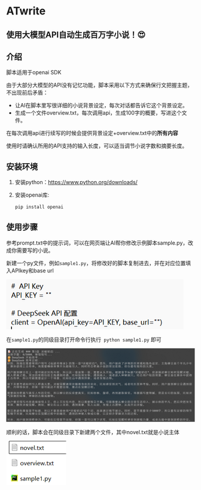 # ATwrite

## 使用大模型API自动生成百万字小说！😍

## 介绍

脚本适用于openai SDK

由于大部分大模型的API没有记忆功能，脚本采用以下方式来确保行文把握主题，不出现前后矛盾：

- 让AI在脚本里写很详细的小说背景设定，每次对话都告诉它这个背景设定。
- 生成一个文件overview.txt，每次调用api，生成100字的概要，写进这个文件。

在每次调用api进行续写的时候会提供背景设定+overview.txt中的**所有内容**

使用时请确认所用的API支持的输入长度，可以适当调节小说字数和摘要长度。

## 安装环境

1. 安装python：https://www.python.org/downloads/

2. 安装openai库: 
   ```powershell
   pip install openai
   ```

## 使用步骤

参考prompt.txt中的提示词，可以在网页端让AI帮你修改示例脚本sample.py，改成你需要写的小说。

新建一个py文件，例如`sample1.py`，将修改好的脚本复制进去，并在对应位置填入APIkey和base url

![image2](./image/image2.png)

在`sample1.py`的同级目录打开命令行执行` python sample1.py` 即可

![image1](./image/image1.png)

顺利的话，脚本会在同级目录下新建两个文件，其中novel.txt就是小说主体

![image3](./image/image3.png)
